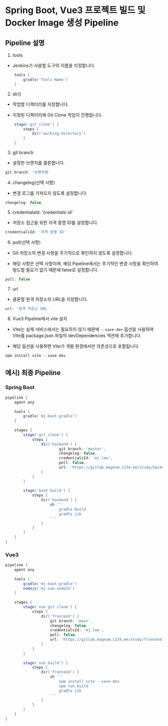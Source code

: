 # Spring Boot, Vue3 프로젝트 빌드 및 Docker Image 생성 Pipeline

## Pipeline 설명

1. tools

- Jenkins가 사용할 도구의 이름을 지정합니다.

```groovy
    tools {
        gradle('Tools Name')
    }
```

2. dir()

- 작업할 디렉터리를 지정합니다.

- 지정된 디렉터리에 Git Clone 작업이 진행됩니다.

```groovy
    stage('git clone') {
        steps {
            dir('working-directory')
        }
    }
```

3. git branch

- 설정한 브랜치를 클론합니다.

```groovy
git branch: '브랜치명'
```

4. changelog(선택 사항)

- 변경 로그를 가져오지 않도록 설정합니다.

```groovy
changelog: false
```

5. credentialsId: 'credentials-id'

- 저장소 접근을 위한 자격 증명 ID를 설정합니다.

```groovy
credentialsId: '자격 증명 ID'
```

6. poll(선택 사항)

- Git 저장소의 변경 사항을 주기적으로 확인하지 않도록 설정합니다.

- 해당 사항은 선택 사항이며, 해당 Pipeline에서는 주기적인 변경 사항을 확인하여 빌드할 필요가 없기 때문에 false로 설정합니다.

```groovy
poll: false
```

7. url

- 클론할 원격 저장소의 URL을 지정합니다.

```groovy
url: '원격 저장소 URL'
```

8. Vue3 Pipeline에서 vite 설치

- Vite는 실제 서비스에서는 필요하지 않기 때문에 `--save-dev` 옵션을 사용하여 Vite를 package.json 파일의 devDependencies 섹션에 추가합니다.

- 해당 옵션을 사용하면 Vite가 개발 환경에서만 의존성으로 포함됩니다.

```groovy
npm install vite --save-dev
```

## 예시) 최종 Pipeline

### Spring Boot

```groovy
pipeline {
    agent any
    
    tools {
        gradle('mj-boot-gradle')
    }
    
    stages {
        stage('git clone') {
            steps {
                dir('backend') {
                        git branch: 'master', 
                        changelog: false, 
                        credentialsId: 'mj.lee',
                        poll: false,
                        url: 'https://gitlab.magnum.i234.me/study/backendtomcat.git'
                }
            }
        }
        
        stage('boot build') {
            steps {
                dir('backend') {
                    sh '''
                        gradle build
                        gradle jib
                    '''
                }
            }
        }
    }
}
```

### Vue3

```groovy
pipeline {
    agent any
    
    tools {
        gradle('mj-boot-gradle')
        nodejs('mj-vue-nodeJS')
    }
    
    stages {
        stage('vue git clone') {
            steps {
                dir('frontend') {
                    git branch: 'main',
                    changelog: false,
                    credentialsId: 'mj.lee',
                    poll: false,
                    url: 'https://gitlab.magnum.i234.me/study/frontend-vue-tomcat.git' 
                }
            }
        }
        
        stage('vue build') {
            steps {
                dir('frontend') {
                    sh '''
                        npm install vite --save-dev
                        npm run build
                        gradle jib
                    '''
                }
            }
        }
    }
}
```
